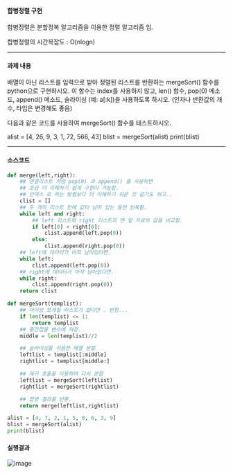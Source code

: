 #### 합병정렬 구현

합병정렬은 분할정복 알고리즘을 이용한 정렬 알고리즘 임.

합병정렬의 시간복잡도 : O(nlogn)

---

#### 과제 내용

배열이 아닌 리스트를 입력으로 받아 정렬된 리스트를 반환하는 mergeSort() 함수를 python으로 구현하시오. 이 함수는 index를 사용하지 않고, len() 함수, pop(0) 메소드, append() 메소드, 슬라이싱 (예: a[:k])을 사용하도록 하시오. (인자나 반환값의 개수, 타입은 변경해도 좋음)

다음과 같은 코드를 사용하여 mergeSort() 함수를 테스트하시오.

alist = [4, 26, 9, 3, 1, 72, 566, 43]
blist = mergeSort(alist)
print(blist)

---

#### 소스코드

```python
def merge(left,right):
    ## 연결리스트 처럼 pop(0) 과 append() 를 사용하면
    ## 조금 더 이해하기 쉽게 구현이 가능함.
    ## 인덱스 로 하는 방법보다 더 이해하기 쉬운 것 같기도 하고..
    clist = []
    ## 두 개의 리스트 안에 값이 남아 있는 동안 반복함.
    while left and right:
        ## left 리스트와 right 리스트의 맨 앞 자료의 값을 비교함.
        if left[0] < right[0]:
            clist.append(left.pop(0))
        else:
            clist.append(right.pop(0))
    ## left에 데이터가 아직 남아있다면.
    while left:
        clist.append(left.pop(0))
    ## right에 데이터가 아직 남아있다면.
    while right:
        clist.append(right.pop(0))
    return clist

def mergeSort(templist):
    ## 더이상 쪼개질 리스트가 없다면 . 반환...
    if len(templist) <= 1:
        return templist
    ## 중간점을 변수에 저장.
    middle = len(templist)//2

    ## 슬라이싱을 이용한 배열 분할
    leftlist = templist[:middle]
    rightlist = templist[middle:]

    ## 재귀 호출을 이용하여 다시 분할
    leftlist = mergeSort(leftlist)
    rightlist = mergeSort(rightlist)

    ## 합병 결과를 반환.
    return merge(leftlist,rightlist)

alist = [4, 7, 2, 1, 5, 8, 6, 3, 9]
blist = mergeSort(alist)
print(blist)

```

#### 실행결과

![image](https://user-images.githubusercontent.com/68185534/111597788-e3a51300-8811-11eb-89bf-6f76afcf249d.png)
